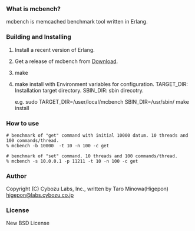 ### What is mcbench?
mcbench is memcached benchmark tool written in Erlang.

### Building and Installing 
  1. Install a recent version of Erlang.
  2. Get a release of mcbench from [Download](http://github.com/higepon/mcbench/downloads).
  3. make
  4. make install with Environment variables for configuration.
     TARGET_DIR: Installation target directory.
     SBIN_DIR: sbin direcotry.

     e.g.
       sudo TARGET_DIR=/user/local/mcbench SBIN_DIR=/usr/sbin/ make install 

### How to use

    # benchmark of "get" command with initial 10000 datum. 10 threads and 100 commands/thread.
    % mcbench -b 10000  -t 10 -n 100 -c get     

    # benchmark of "set" command. 10 threads and 100 commands/thread.
    % mcbench -s 10.0.0.1 -p 11211 -t 10 -n 100 -c get     

### Author
Copyright (C) Cybozu Labs, Inc., written by Taro Minowa(Higepon) <higepon@labs.cybozu.co.jp>

### License
New BSD License
